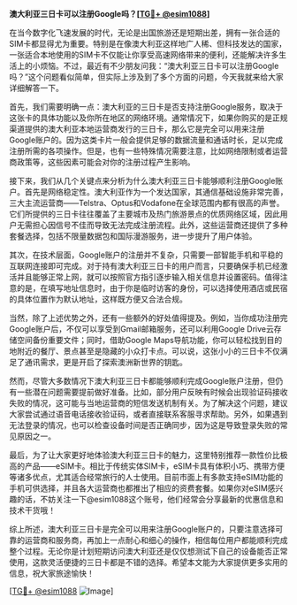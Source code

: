 **澳大利亚三日卡可以注册Google吗？[[TG💪+ @esim1088](https://t.me/s/esim1088)]**

在当今数字化飞速发展的时代，无论是出国旅游还是短期出差，拥有一张合适的SIM卡都显得尤为重要。特别是在像澳大利亚这样地广人稀、但科技发达的国家，一张适合本地使用的SIM卡不仅能让你享受高速网络带来的便利，还能解决许多生活上的小烦恼。不过，最近有不少朋友问我：“澳大利亚三日卡可以注册Google吗？”这个问题看似简单，但实际上涉及到了多个方面的问题，今天我就来给大家详细解答一下。

首先，我们需要明确一点：澳大利亚的三日卡是否支持注册Google服务，取决于这张卡的具体功能以及你所在地区的网络环境。通常情况下，如果你购买的是正规渠道提供的澳大利亚本地运营商发行的三日卡，那么它是完全可以用来注册Google账户的。因为这类卡片一般会提供足够的数据流量和通话时长，足以完成注册所需的各项操作。但是，也有一些特殊情况需要注意，比如网络限制或者运营商政策等，这些因素可能会对你的注册过程产生影响。

接下来，我们从几个关键点来分析为什么澳大利亚三日卡能够顺利注册Google账户。首先是网络稳定性。澳大利亚作为一个发达国家，其通信基础设施非常完善，三大主流运营商——Telstra、Optus和Vodafone在全球范围内都有很高的声誉。它们所提供的三日卡往往覆盖了主要城市及热门旅游景点的优质网络区域，因此用户无需担心因信号不佳而导致无法完成注册流程。此外，这些运营商还提供了多种套餐选择，包括不限量数据包和国际漫游服务，进一步提升了用户体验。

其次，在技术层面，Google账户的注册并不复杂，只需要一部智能手机和平稳的互联网连接即可完成。对于持有澳大利亚三日卡的用户而言，只要确保手机已经激活并且能够正常上网，就可以按照官方指引逐步输入相关信息并设置密码。值得注意的是，在填写地址信息时，由于你是临时访客的身份，可以选择使用酒店或民宿的具体位置作为默认地址，这样既方便又合法合规。

当然，除了上述优势之外，还有一些额外的好处值得提及。例如，当你成功注册完Google账户后，不仅可以享受到Gmail邮箱服务，还可以利用Google Drive云存储空间备份重要文件；同时，借助Google Maps导航功能，你可以轻松找到目的地附近的餐厅、景点甚至是隐藏的小众打卡点。可以说，这张小小的三日卡不仅满足了通讯需求，更是开启了探索澳洲新世界的钥匙。

然而，尽管大多数情况下澳大利亚三日卡都能够顺利完成Google账户注册，但仍有一些潜在问题需要提前做好准备。比如，部分用户反映有时候会出现验证码接收失败的情况，这可能与当地运营商的短信发送机制有关。为了解决这个问题，建议大家尝试通过语音电话接收验证码，或者直接联系客服寻求帮助。另外，如果遇到无法登录的情况，也可以检查设备时间是否正确同步，因为这是导致登录失败的常见原因之一。

最后，为了让大家更好地体验澳大利亚三日卡的魅力，这里特别推荐一款性价比极高的产品——eSIM卡。相比于传统实体SIM卡，eSIM卡具有体积小巧、携带方便等诸多优点，尤其适合经常旅行的人士使用。目前市面上有多款支持eSIM功能的手机可供选择，并且各大运营商也都推出了相应的资费套餐。如果你对eSIM感兴趣的话，不妨关注一下@esim1088这个账号，他们经常会分享最新的优惠信息和技术干货哦！

综上所述，澳大利亚三日卡是完全可以用来注册Google账户的，只要注意选择可靠的运营商和服务商，再加上一点耐心和细心的操作，相信每位用户都能顺利完成整个过程。无论你是计划短期访问澳大利亚还是仅仅想测试下自己的设备能否正常使用，这款灵活便捷的三日卡都是不错的选择。希望本文能为大家提供更多实用的信息，祝大家旅途愉快！

[[TG💪+ @esim1088](https://t.me/s/esim1088) ![Image](https://i.postimg.cc/4NQfJmqS/Snipaste-2025-05-13-00-14-12.png)]